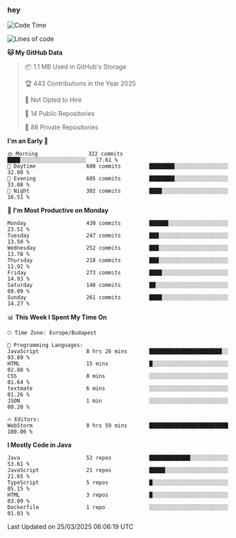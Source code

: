 ### hey

<!--START_SECTION:waka-->
![Code Time](http://img.shields.io/badge/Code%20Time-1%2C145%20hrs%202%20mins-blue)

![Lines of code](https://img.shields.io/badge/From%20Hello%20World%20I%27ve%20Written-2.6%20million%20lines%20of%20code-blue)

**🐱 My GitHub Data** 

> 📦 1.1 MB Used in GitHub's Storage 
 > 
> 🏆 443 Contributions in the Year 2025
 > 
> 🚫 Not Opted to Hire
 > 
> 📜 14 Public Repositories 
 > 
> 🔑 88 Private Repositories 
 > 
**I'm an Early 🐤** 

```text
🌞 Morning                322 commits         ████░░░░░░░░░░░░░░░░░░░░░   17.61 % 
🌆 Daytime                600 commits         ████████░░░░░░░░░░░░░░░░░   32.80 % 
🌃 Evening                605 commits         ████████░░░░░░░░░░░░░░░░░   33.08 % 
🌙 Night                  302 commits         ████░░░░░░░░░░░░░░░░░░░░░   16.51 % 
```
📅 **I'm Most Productive on Monday** 

```text
Monday                   430 commits         ██████░░░░░░░░░░░░░░░░░░░   23.51 % 
Tuesday                  247 commits         ███░░░░░░░░░░░░░░░░░░░░░░   13.50 % 
Wednesday                252 commits         ███░░░░░░░░░░░░░░░░░░░░░░   13.78 % 
Thursday                 218 commits         ███░░░░░░░░░░░░░░░░░░░░░░   11.92 % 
Friday                   273 commits         ████░░░░░░░░░░░░░░░░░░░░░   14.93 % 
Saturday                 148 commits         ██░░░░░░░░░░░░░░░░░░░░░░░   08.09 % 
Sunday                   261 commits         ████░░░░░░░░░░░░░░░░░░░░░   14.27 % 
```


📊 **This Week I Spent My Time On** 

```text
🕑︎ Time Zone: Europe/Budapest

💬 Programming Languages: 
JavaScript               8 hrs 26 mins       ███████████████████████░░   93.89 % 
HTML                     15 mins             █░░░░░░░░░░░░░░░░░░░░░░░░   02.88 % 
CSS                      8 mins              ░░░░░░░░░░░░░░░░░░░░░░░░░   01.64 % 
textmate                 6 mins              ░░░░░░░░░░░░░░░░░░░░░░░░░   01.26 % 
JSON                     1 min               ░░░░░░░░░░░░░░░░░░░░░░░░░   00.20 % 

🔥 Editors: 
WebStorm                 8 hrs 59 mins       █████████████████████████   100.00 % 
```

**I Mostly Code in Java** 

```text
Java                     52 repos            █████████████░░░░░░░░░░░░   53.61 % 
JavaScript               21 repos            █████░░░░░░░░░░░░░░░░░░░░   21.65 % 
TypeScript               5 repos             █░░░░░░░░░░░░░░░░░░░░░░░░   05.15 % 
HTML                     3 repos             █░░░░░░░░░░░░░░░░░░░░░░░░   03.09 % 
Dockerfile               1 repo              ░░░░░░░░░░░░░░░░░░░░░░░░░   01.03 % 
```




 Last Updated on 25/03/2025 06:06:19 UTC
<!--END_SECTION:waka-->

